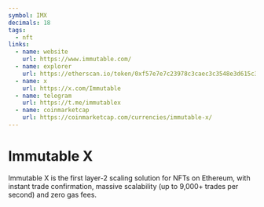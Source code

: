 ```yaml
---
symbol: IMX
decimals: 18
tags:
  - nft
links:
  - name: website
    url: https://www.immutable.com/
  - name: explorer
    url: https://etherscan.io/token/0xf57e7e7c23978c3caec3c3548e3d615c346e79ff
  - name: x
    url: https://x.com/Immutable
  - name: telegram
    url: https://t.me/immutablex
  - name: coinmarketcap
    url: https://coinmarketcap.com/currencies/immutable-x/
---
```


# Immutable X

Immutable X is the first layer-2 scaling solution for NFTs on Ethereum, with instant trade confirmation, massive scalability (up to 9,000+ trades per second) and zero gas fees.
